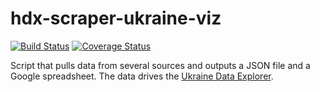 # hdx-scraper-ukraine-viz
[![Build Status](https://github.com/OCHA-DAP/hdx-scraper-ukraine-viz/workflows/build/badge.svg)](https://github.com/OCHA-DAP/hdx-scraper-ukraine-viz/actions?query=workflow%3Abuild) [![Coverage Status](https://coveralls.io/repos/github/OCHA-DAP/hdx-scraper-ukraine-viz/badge.svg?branch=main&ts=1)](https://coveralls.io/github/OCHA-DAP/hdx-scraper-ukraine-viz?branch=main)

Script that pulls data from several sources and outputs a JSON file and a Google 
spreadsheet. The data drives the [Ukraine Data Explorer](https://data.humdata.org/visualization/ukraine-humanitarian-operations/). 
